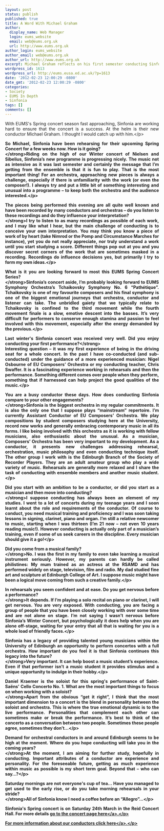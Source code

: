 ```yaml
---
layout: post
status: publish
published: true
title: A Word With Michael Graham
author:
  display_name: Web Manager
  login: eums_website
  email: web@eums.org.uk
  url: http://www.eums.org.uk
author_login: eums_website
author_email: web@eums.org.uk
author_url: http://www.eums.org.uk
excerpt: Michael Graham reflects on his first semester conducting Sinfonia
wordpress_id: 1613
wordpress_url: http://eums.eusa.ed.ac.uk/?p=1613
date: '2012-02-23 12:00:29 -0800'
date_gmt: '2012-02-23 12:00:29 -0800'
categories:
- Society
- EUMS In Depth
- Sinfonia
tags: []
comments: []
---
```

<p style="text-align: justify;">With EUMS's Spring concert season fast approaching, Sinfonia are working hard to ensure that the concert is a success. At the helm is their new conductor Michael Graham. I thought I would catch up with him.<&#47;p></p>
<p style="text-align: justify;"><strong>So Michael, Sinfonia have been rehearsing for their upcoming Spring Concert for a few weeks now. How is it going?<br />
<&#47;strong>Riding on the high of our Winter concert of Nielsen and Sibelius, Sinfonia&rsquo;s new programme is progressing nicely. The music not as intensive as it was last semester and certainly the message that I&rsquo;m getting from the ensemble is that it is fun to play. That is the most important thing! For an orchestra, approaching new pieces is always a challenge, especially if there is unfamiliarity with the work (or even the composer!). I always try and put a little bit of something interesting and unusual into a programme &ndash; to keep both the orchestra and the audience interested.<&#47;p></p>
<p style="text-align: justify;"><strong>The pieces being performed this evening are all quite well known and have been recorded by many conductors and orchestras &ndash; do you listen to these recordings and do they influence your interpretation?<br />
<&#47;strong>I try to listen to as many recordings as possible of each work, and I may like what I hear, but the main challenge of conducting is to conceive your own interpretation. You may think you know a piece of work of by heart (take Nimrod or the Pomp and Circumstance Marches for instance), yet you do not really appreciate, nor truly understand a work until you start studying a score. Different things pop out at you and you discover secret corners of the work that are sometimes masked in a recording. Recordings do influence decisions yes, but primarily I try to form my own ideas.<&#47;p></p>
<p style="text-align: justify;"><strong>What is it you are looking forward to most this EUMS Spring Concert Series?<br />
<&#47;strong>Sinfonia&rsquo;s concert aside, I&rsquo;m probably looking forward to EUMS Symphony Orchestra&rsquo;s Tchaikovsky Symphony No. 6 &ldquo;Path&eacute;tique&rdquo;. Tchaikovsky is one of my favourite composers and his final symphony is one of the biggest emotional journeys that orchestra, conductor and listener can take. The unbridled gaiety that we typically relate to Tchaikovsky is confined to the third movement while the fourth movement finale is a slow, emotive descent into the basses. It&rsquo;s very difficult for performers to conserve enough stamina and passion to feel involved with this movement, especially after the energy demanded by the previous.<&#47;p></p>
<p style="text-align: justify;"><strong>Last winter's Sinfonia concert was received very well. Did you enjoy conducting your first performance?<&#47;strong><br />
Interesting question &ndash; it was my first experience of being in the driving seat for a whole concert. In the past I have co-conducted (and sub-conducted) under the guidance of a more experienced musician: Nigel Osbourne of EU Composers&rsquo; Orchestra or my conducting teacher, Chris Swaffer. It is a fascinating experience working in rehearsals and then the performance. Something different comes over people when they perform, something that if harnessed can help project the good qualities of the music.<&#47;p></p>
<p style="text-align: justify;"><strong>You are a busy conductor these days. How does conducting Sinfonia compare to your other engagements?<br />
<&#47;strong>Sinfonia is the biggest orchestra in my regular commitments. It is also the only one that I suppose plays &ldquo;mainstream&rdquo; repertoire. I&rsquo;m currently Assistant Conductor of EU Composers&rsquo; Orchestra. We play compositions by student composers studying here at the University, record new works and generally embracing contemporary music in all its forms. I like being involved with this orchestra as it is working with fellow musicians, also enthusiastic about the unusual. As a musician, Composers&rsquo; Orchestra has been very important to my development. As a conductor, it presents new challenges addressing rehearsal, orchestration, music philosophy and even conducting technique itself. The other group I work with is the Edinburgh Branch of the Society of Recorder Players. They are an adult amateur group who play a wide variety of music. Rehearsals are generally more relaxed and I share the task of conducting with ensemble members and another music student.<&#47;p></p>
<p style="text-align: justify;"><strong>Did you start with an ambition to be a conductor, or did you start as a musician and then move into conducting?<br />
<&#47;strong>I suppose conducting has always been an element of my studies. I went to a lot of concerts during my teenage years and I soon learnt about the role and requirements of the conductor. Of course to conduct, you need musical training and proficiency and I was soon taking lessons in signing, clarinet, piano and organ. I&rsquo;m still a relative newcomer to music, starting when I was thirteen (I&rsquo;m 21 now &ndash; not even 10 years reading music!). However conducting is actually only part of a musician&rsquo;s training, even if some of us seek careers in the discipline. Every musician should give it a go!<&#47;p></p>
<p style="text-align: justify;"><strong>Did you come from a musical family?<br />
<&#47;strong>No. I was the first in my family to even take learning a musical instrument seriously. However, my parents can hardly be called philistines: My mum trained as an actress at the RSAMD and has performed widely on stage, television, film and radio. My dad studied fine art and sculpture at Edinburgh College of Art. I suppose music might have been a logical move coming from such a creative family.<&#47;p></p>
<p style="text-align: justify;"><strong>In rehearsals you seem confident and at ease. Do you get nervous before a performance?<br />
<&#47;strong>It depends. If I&rsquo;m playing a solo recital on piano or clarinet, I will get nervous. You are very exposed. With conducting, you are facing a group of people that you have been closely working with over some time and are not alone on stage. I&rsquo;m not saying I wasn&rsquo;t nervous before Sinfonia&rsquo;s Winter Concert, but psychologically it does help when you are alone&nbsp;off-stage, waiting for your entry that all that is waiting for you is a whole load of friendly faces.<&#47;p></p>
<p style="text-align: justify;"><strong>Sinfonia has a legacy of providing talented young musicians within the University of Edinburgh an opportunity to perform concertos with a full orchestra. How important do you feel it is that Sinfonia continues this legacy into the future?<br />
<&#47;strong>Very important. It can help boost a music student&rsquo;s experience. Even if that performer isn&rsquo;t a music student it provides stimulus and a unique opportunity to indulge in their hobby.<&#47;p></p>
<p style="text-align: justify;"><strong>Daniel Kraemer is the soloist for this spring's performance of Saint-Sa&euml;ns' Cello Concerto No. 1. What are the most important things to focus on when working with a soloist?<br />
<&#47;strong>Apart from the obvious &ldquo;get it right&rdquo;, I think that the most important dimension to a concert is the blend in personality between the soloist and orchestra. This is where the true emotional dynamic is to the live performance. Personalities that complement each other can sometimes make or break the performance. It&rsquo;s best to think of the concerto as a conversation between two people. Sometimes these people agree, sometimes they don&rsquo;t&hellip;<&#47;p></p>
<p style="text-align: justify;"><strong>Demand for orchestral conductors in and around Edinburgh seems to be high at the moment. Where do you hope conducting will take you in the coming years?<br />
<&#47;strong>At the moment, I am aiming for further study, hopefully in conducting. Important attributes of a conductor are experience and personality. For the foreseeable future, getting as much experience within music as possible is my short term goal. Beyond that &ndash; who can say&hellip;?<&#47;p></p>
<p style="text-align: justify;"><strong>Saturday mornings are not everyone's cup of tea... Have you managed to get&nbsp;used to the early rise, or do you take morning rehearsals in your stride?<br />
<&#47;strong>All of Sinfonia know I need a coffee before an &ldquo;Allegro&rdquo;&hellip;<&#47;p></p>
<p style="text-align: justify;">Sinfonia's Spring concert is on Saturday 24th March in the Reid Concert Hall. For more details <a title="EUMS Sinfonia: Spring Concert 2012" href="http:&#47;&#47;eums.eusa.ed.ac.uk&#47;2012&#47;spring-sinfonia&#47;">go to the concert page here<&#47;a>.<&#47;p></p>
<p style="text-align: justify;"><a title="Conductor's page" href="http:&#47;&#47;eums.eusa.ed.ac.uk&#47;society&#47;conductors&#47;">For more information about our conductors click here<&#47;a>.<&#47;p></p>
